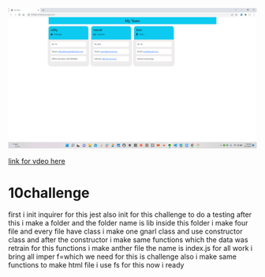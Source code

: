 ![this is a sceran shot](https://github.com/rafiqnasrat/10-challange/blob/main/Screenshot%20(14).png?raw=true)


[link for vdeo here](https://youtu.be/YTXDhFtwQio)

# 10challenge
first i init inquirer for this
jest also init for this challenge to do a testing
after this i make a folder and the folder name is lib
inside this folder i make four file 
and every file have class i make one gnarl class and use constructor class
and after the constructor i make same functions which the data was retrain for this functions
i make anther file the name is index.js for all work
i bring all imper f=which we need for this is challenge 
also i make same functions to make html file i use fs for this now i ready
